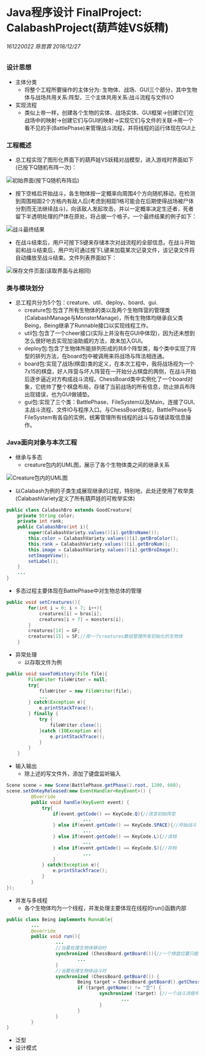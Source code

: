# Java程序设计 FinalProject: CalabashProject(葫芦娃VS妖精)
###### 161220022 陈哲霏 2018/12/27
### 设计思想
- 主体分类
  - 将整个工程所要操作的主体分为: 生物体、战场、GUI三个部分，其中生物体与战场共用关系:阵型，三个主体共用关系:战斗流程与文件I/O
- 实现流程
  - 类似上帝一样，创建各个生物的实体、战场实体、GUI框架->创建它们在战场中的映射->创建它们与GUI的映射->实现它们与文件的关联->用一个看不见的手(BattlePhase)来管理战斗流程，并将线程的运行体现在GUI上
  
### 工程概述
- 总工程实现了图形化界面下的葫芦娃VS妖精对战模型，进入游戏时界面如下(已按下Q随机布阵一次)：

![初始界面(按下Q随机布阵后)](https://github.com/NovelistChan/CalabashFinal/blob/master/myhomework/%E9%99%88%E5%93%B2%E9%9C%8F-161220022/CalabashProject/BattlePrepare.png)

- 按下空格后开始战斗，各生物体按一定概率向周围4个方向随机移动，在检测到周围相距2个方格内有敌人后(考虑到相距1格可能会在后期使得战场被尸体分割而无法继续战斗)，向该敌人发起攻击，并以一定概率决定生还者，死者留下半透明处理的尸体在原处，将占据一个格子。一个最终结果的例子如下：

![战斗最终结果](https://github.com/NovelistChan/CalabashFinal/blob/master/myhomework/%E9%99%88%E5%93%B2%E9%9C%8F-161220022/CalabashProject/BattleEnd.png)

- 在战斗结束后，用户可按下S键来存储本次对战流程的全部信息。在战斗开始前和战斗结束后，用户均可通过按下L键来加载某次记录文件，该记录文件将自动播放至战斗结束。文件列表界面如下：

![保存文件页面(读取界面与此相同)](https://github.com/NovelistChan/CalabashFinal/blob/master/myhomework/%E9%99%88%E5%93%B2%E9%9C%8F-161220022/CalabashProject/SaveFile.png)

### 类与模块划分
- 总工程共分为5个包：creature、util、deploy、board、gui.
  - creature包:包含了所有生物体的类以及两个生物阵营的管理类(CalabashManage与MonsterManage)，所有生物体均继承自父类Being，Being继承了Runnable接口以实现线程工作。
  - util包:包含了一个cheer接口(实际上并没有在GUI中体现)，因为还未想到怎么很好地去实现加油助威的方法，故未加入GUI。
  - deploy包:包含了生物体所能排列形成的共8个阵型类，每个类中实现了阵型的排列方法，在board包中被调用来将战场与阵法相连通。
  - board包:实现了战场(棋盘)类的定义，在本次工程中，我将战场视为一个7x15的棋盘，好人阵营与坏人阵营在一开始分占棋盘的两侧，在战斗开始后逐步逼近对方构成战斗流程。ChessBoard类中实例化了一个board对象，它统帅了整个棋盘布局，存储了当前战场的所有信息，防止排兵布阵出现错误，也为GUI做铺垫。
  - gui包:实现了三个类：BattlePhase、FileSystem以及Main，连接了GUI、主战斗流程、文件IO与程序入口。与ChessBoard类似，BattlePhase与FileSystem有各自的实例，统筹管理所有线程的战斗与存储读取信息操作。
  
### Java面向对象与本次工程
- 继承与多态
  - creature包内的UML图，展示了各个生物体类之间的继承关系

![Creature包内的UML图](https://github.com/NovelistChan/CalabashFinal/blob/master/myhomework/%E9%99%88%E5%93%B2%E9%9C%8F-161220022/CalabashProject/CreaturePakage.png)

  - 以Calabash为例的子类生成展现继承的过程，特别地，此处还使用了枚举类(CalabashVariety定义了所有葫芦娃的可枚举实体)
```java
public class CalabashBro extends GoodCreature{
    private String color;
    private int rank;
    public CalabashBro(int i){
        super(CalabashVariety.values()[i].getBroName());
        this.color = CalabashVariety.values()[i].getBroColor();
        this.rank = CalabashVariety.values()[i].getBroNum();
        this.image = CalabashVariety.values()[i].getBroImage();
        setImageView();
        setLabel();
    }
    ...
}
```

  - 多态过程主要体现在BattlePhase中对生物总体的管理
```java
public void setCreatures(){
        for(int i = 0; i < 7; i++){
            creatures[i] = bros[i];
            creatures[i + 7] = monsters[i];
        }
        creatures[14] = GF;
        creatures[15] = SF;//用一个creatures数组管理所有初始化的生物体
    }
```
  
- 异常处理
  - 以存取文件为例
```java
public void saveToHistory(File file){
        FileWriter fileWriter = null;
        try{
            fileWriter = new FileWriter(file);
            ...
        } catch(Exception e){
            e.printStackTrace();
        } finally {
            try {
                fileWriter.close();
            }catch (IOException e){
                e.printStackTrace();
            }
        }
    }
```

- 输入输出
  - 除上述的写文件外，添加了键盘监听输入
```java
Scene scene = new Scene(BattlePhase.getPhase().root, 1200, 660);
scene.setOnKeyReleased(new EventHandler<KeyEvent>() {
         @Override
         public void handle(KeyEvent event) {
             try{
                 if(event.getCode() == KeyCode.Q){//改变初始阵型
                            ...
                 } else if(event.getCode() == KeyCode.SPACE){//开始战斗
                            ...
                 } else if(event.getCode() == KeyCode.L){//读档
                            ...
                 } else if(event.getCode() == KeyCode.S){//存档
                            ...
                 }
             } catch(Exception e){
                 e.printStackTrace();
             }
         }
});
```

- 并发与多线程
  - 各个生物体均为一个线程，并发处理主要体现在线程的run()函数内部
```java
public class Being implements Runnable{
         ...
         @override
         public void run(){
                  ...
                  //当要处理生物体移动时
                  synchronized (ChessBoard.getBoard()){//一个棋盘位置只能由一个生物占领
                          ...
                  }
                  //当要处理生物体战斗时
                  synchronized (ChessBoard.getBoard()) {
                          Being target = ChessBoard.getBoard().getChessBoardView()[i][j].element;
                          if (target.getName() != "空") {
                                  synchronized (target) {//一个战斗流程中的两个角色不允许被另一个战斗流程包含
                                          ...
                                  }
                          }
                  }
         }
}
```

- 泛型
- 设计模式
